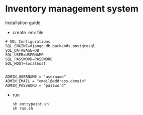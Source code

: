 # Inventory management system

Installation guide

- create .env file
```shell
# SQL Configurations
SQL_ENGINE=django.db.backends.postgresql
SQL_DATABASE=DB
SQL_USER=USERNAME
SQL_PASSWORD=PASSWORD
SQL_HOST=localhost


ADMIN_USERNAME = "username"
ADMIN_EMAIL = "email@address.domain"
ADMIN_PASSWORD = "password"
```

- run
    ```shell
    sh entrypoint.sh
    sh run.sh
    ```